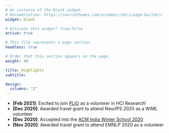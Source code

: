 ```yaml
---
# An instance of the Blank widget.
# Documentation: https://sourcethemes.com/academic/docs/page-builder/
widget: blank

# Activate this widget? true/false
active: true

# This file represents a page section.
headless: true

# Order that this section appears on the page.
weight: 40

title: Highlights
subtitle:

design:
  columns: "2"
---
```


* **[Feb 2021]**: Excited to join [PLIO](https://plio.in/) as a volunteer in HCI Research!
* **[Dec 2020]**: Awarded travel grant to attend NeurIPS 2020 as a WiML volunteer
* **[Dec 2020]**: Accepted into the [ACM India Winter School 2020](https://india.acm.org/education/acm-india-winter-schools-2020)
* **[Nov 2020]**: Awarded travel grant to attend EMNLP 2020 as a volunteer

